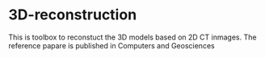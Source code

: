 # 3D-reconstruction
This is toolbox to reconstuct the 3D models based on 2D CT inmages. The reference papare is published in Computers and Geosciences
